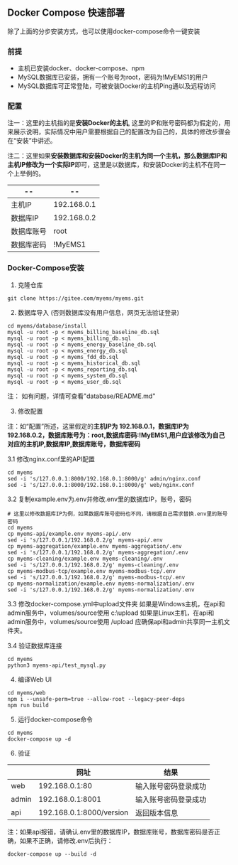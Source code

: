 ## Docker Compose 快速部署 
除了上面的分步安装方式，也可以使用docker-compose命令一键安装

### 前提

- 主机已安装docker、docker-compose、npm
- MySQL数据库已安装，拥有一个账号为root，密码为!MyEMS1的用户
- MySQL数据库可正常登陆，可被安装Docker的主机Ping通以及远程访问

### 配置

注一：这里的主机指的是**安装Docker的主机**, 这里的IP和账号密码都为假定的，用来展示说明，实际情况中用户需要根据自己的配置改为自己的，具体的修改步骤会在“安装”中讲述。

注二：这里如果**安装数据库和安装Docker的主机为同一个主机，那么数据库IP和主机IP修改为一个实际IP**即可，这里是以数据库，和安装Docker的主机不在同一个上举例的。

| --         | --          |
| ---------- | ----------- |
| 主机IP     | 192.168.0.1 |
| 数据库IP   | 192.168.0.2 |
| 数据库账号 | root        |
| 数据库密码 | !MyEMS1        |

### Docker-Compose安装

1.  克隆仓库
```
git clone https://gitee.com/myems/myems.git 
```

2.  数据库导入 (否则数据库没有用户信息，网页无法验证登录)

```
cd myems/database/install
mysql -u root -p < myems_billing_baseline_db.sql
mysql -u root -p < myems_billing_db.sql
mysql -u root -p < myems_energy_baseline_db.sql
mysql -u root -p < myems_energy_db.sql
mysql -u root -p < myems_fdd_db.sql
mysql -u root -p < myems_historical_db.sql
mysql -u root -p < myems_reporting_db.sql
mysql -u root -p < myems_system_db.sql
mysql -u root -p < myems_user_db.sql
```
注： 如有问题，详情可查看"database/README.md"


3.  修改配置

注：如“配置”所述，这里假定的**主机IP为 192.168.0.1，数据库IP为 192.168.0.2，数据库账号为：root,数据库密码:!MyEMS1,用户应该修改为自己对应的主机IP,数据库IP,数据库账号，数据库密码**

3.1  修改nginx.conf里的API配置
```
cd myems
sed -i 's/127.0.0.1:8000/192.168.0.1:8000/g' admin/nginx.conf
sed -i 's/127.0.0.1:8000/192.168.0.1:8000/g' web/nginx.conf
```

3.2  复制example.env为.env并修改.env里的数据库IP，账号，密码
```
# 这里以修改数据库IP为例，如果数据库账号密码也不同，请根据自己需求替换.env里的账号密码
cd myems
cp myems-api/example.env myems-api/.env
sed -i 's/127.0.0.1/192.168.0.2/g' myems-api/.env
cp myems-aggregation/example.env myems-aggregation/.env
sed -i 's/127.0.0.1/192.168.0.2/g' myems-aggregation/.env
cp myems-cleaning/example.env myems-cleaning/.env
sed -i 's/127.0.0.1/192.168.0.2/g' myems-cleaning/.env
cp myems-modbus-tcp/example.env myems-modbus-tcp/.env
sed -i 's/127.0.0.1/192.168.0.2/g' myems-modbus-tcp/.env
cp myems-normalization/example.env myems-normalization/.env
sed -i 's/127.0.0.1/192.168.0.2/g' myems-normalization/.env 
```

3.3 修改docker-compose.yml中upload文件夹
如果是Windows主机，在api和admin服务中，volumes/source使用 c:\upload
如果是Linux主机，在api和admin服务中，volumes/source使用 /upload
应确保api和admin共享同一主机文件夹。

3.4  验证数据库连接
```
cd myems
python3 myems-api/test_mysql.py
```

4.  编译Web UI

```
cd myems/web
npm i --unsafe-perm=true --allow-root --legacy-peer-deps
npm run build
```

5. 运行docker-compose命令

```
cd myems
docker-compose up -d 
```

6. 验证

|       | 网址                    | 结果             |
| ----- | ----------------------- | ---------------- |
| web   | 192.168.0.1:80          | 输入账号密码登录成功 |
| admin | 192.168.0.1:8001        | 输入账号密码登录成功 |
| api   | 192.168.0.1:8000/version| 返回版本信息       |
注：如果api报错，请确认.env里的数据库IP，数据库账号，数据库密码是否正确，如果不正确，请修改.env后执行：
```
docker-compose up --build -d
```
